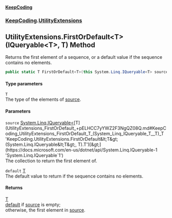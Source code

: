 #### [KeepCoding](index.md 'index')
### [KeepCoding](KeepCoding.md 'KeepCoding').[UtilityExtensions](UtilityExtensions.md 'KeepCoding.UtilityExtensions')
## UtilityExtensions.FirstOrDefault&lt;T&gt;(IQueryable&lt;T&gt;, T) Method
Returns the first element of a sequence, or a default value if the sequence contains no elements.  
```csharp
public static T FirstOrDefault<T>(this System.Linq.IQueryable<T> source, T @default);
```
#### Type parameters
<a name='KeepCoding_UtilityExtensions_FirstOrDefault_T_(System_Linq_IQueryable_T__T)_T'></a>
`T`  
The type of the elements of [source](UtilityExtensions_FirstOrDefault_+pELHCC7yYWZ2F3NgQZ08Q.md#KeepCoding_UtilityExtensions_FirstOrDefault_T_(System_Linq_IQueryable_T__T)_source 'KeepCoding.UtilityExtensions.FirstOrDefault&lt;T&gt;(System.Linq.IQueryable&lt;T&gt;, T).source').
  
#### Parameters
<a name='KeepCoding_UtilityExtensions_FirstOrDefault_T_(System_Linq_IQueryable_T__T)_source'></a>
`source` [System.Linq.IQueryable&lt;](https://docs.microsoft.com/en-us/dotnet/api/System.Linq.IQueryable-1 'System.Linq.IQueryable`1')[T](UtilityExtensions_FirstOrDefault_+pELHCC7yYWZ2F3NgQZ08Q.md#KeepCoding_UtilityExtensions_FirstOrDefault_T_(System_Linq_IQueryable_T__T)_T 'KeepCoding.UtilityExtensions.FirstOrDefault&lt;T&gt;(System.Linq.IQueryable&lt;T&gt;, T).T')[&gt;](https://docs.microsoft.com/en-us/dotnet/api/System.Linq.IQueryable-1 'System.Linq.IQueryable`1')  
The collection to return the first element of.
  
<a name='KeepCoding_UtilityExtensions_FirstOrDefault_T_(System_Linq_IQueryable_T__T)_default'></a>
`default` [T](UtilityExtensions_FirstOrDefault_+pELHCC7yYWZ2F3NgQZ08Q.md#KeepCoding_UtilityExtensions_FirstOrDefault_T_(System_Linq_IQueryable_T__T)_T 'KeepCoding.UtilityExtensions.FirstOrDefault&lt;T&gt;(System.Linq.IQueryable&lt;T&gt;, T).T')  
The default value to return if the sequence contains no elements.
  
#### Returns
[T](UtilityExtensions_FirstOrDefault_+pELHCC7yYWZ2F3NgQZ08Q.md#KeepCoding_UtilityExtensions_FirstOrDefault_T_(System_Linq_IQueryable_T__T)_T 'KeepCoding.UtilityExtensions.FirstOrDefault&lt;T&gt;(System.Linq.IQueryable&lt;T&gt;, T).T')  
[default](UtilityExtensions_FirstOrDefault_+pELHCC7yYWZ2F3NgQZ08Q.md#KeepCoding_UtilityExtensions_FirstOrDefault_T_(System_Linq_IQueryable_T__T)_default 'KeepCoding.UtilityExtensions.FirstOrDefault&lt;T&gt;(System.Linq.IQueryable&lt;T&gt;, T).default') if [source](UtilityExtensions_FirstOrDefault_+pELHCC7yYWZ2F3NgQZ08Q.md#KeepCoding_UtilityExtensions_FirstOrDefault_T_(System_Linq_IQueryable_T__T)_source 'KeepCoding.UtilityExtensions.FirstOrDefault&lt;T&gt;(System.Linq.IQueryable&lt;T&gt;, T).source') is empty;  
            otherwise, the first element in [source](UtilityExtensions_FirstOrDefault_+pELHCC7yYWZ2F3NgQZ08Q.md#KeepCoding_UtilityExtensions_FirstOrDefault_T_(System_Linq_IQueryable_T__T)_source 'KeepCoding.UtilityExtensions.FirstOrDefault&lt;T&gt;(System.Linq.IQueryable&lt;T&gt;, T).source').

